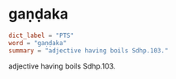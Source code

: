# gaṇḍaka

``` toml
dict_label = "PTS"
word = "gaṇḍaka"
summary = "adjective having boils Sdhp.103."
```

adjective having boils Sdhp.103.

